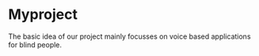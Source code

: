# Myproject
The basic idea of our project mainly focusses on voice based applications for blind people.
